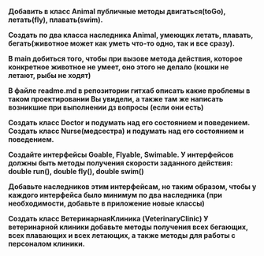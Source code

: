 **Добавить в класс Animal публичные методы двигаться(toGo), летать(fly), плавать(swim).**

**Создать по два класса наследника Animal, умеющих летать, плавать, бегать(животное может как уметь что-то одно, так и все сразу).**

**В main добиться того, чтобы при вызове метода действия, которое конкретное животное не умеет, оно этого не делало (кошки не летают, рыбы не ходят)**

**В файле readme.md в репозитории гитхаб описать какие проблемы в таком проектировании Вы увидели, а также там же написать возникшие при выполнении дз вопросы (если они есть)**



**Создать класс Doctor и подумать над его состоянием и поведением. Создать класс Nurse(медсестра) и подумать над его состоянием и поведением.**

**Создайте интерфейсы Goable, Flyable, Swimable. У интерфейсов должны быть методы получения скорости заданного действия: double run(), double fly(), double swim()**

**Добавьте наследников этим интерфейсам, но таким образом, чтобы у каждого интерфейса было минимум по два наследника (при необходимости, добавьте в приложение новые классы)**

**Создать класс ВетеринарнаяКлиника (VeterinaryClinic) У ветеринарной клиники добавьте методы получения всех бегающих, всех плавающих и всех летающих, а также методы для работы с персоналом клиники.**


